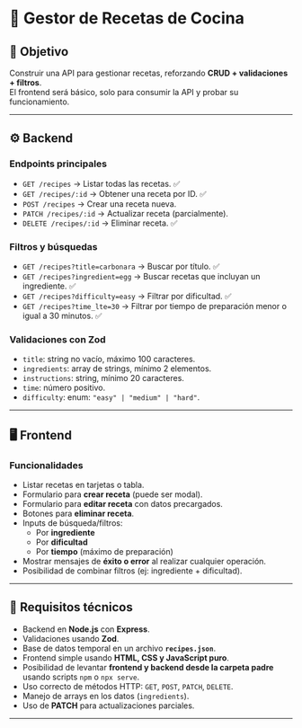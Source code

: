 # 🍳 Gestor de Recetas de Cocina

## 🎯 Objetivo
Construir una API para gestionar recetas, reforzando **CRUD + validaciones + filtros**.  
El frontend será básico, solo para consumir la API y probar su funcionamiento.

---

## ⚙️ Backend

### Endpoints principales
- `GET /recipes` → Listar todas las recetas.  ✅
- `GET /recipes/:id` → Obtener una receta por ID.  ✅
- `POST /recipes` → Crear una receta nueva.  
- `PATCH /recipes/:id` → Actualizar receta (parcialmente).  
- `DELETE /recipes/:id` → Eliminar receta.  ✅

### Filtros y búsquedas
- `GET /recipes?title=carbonara` → Buscar por título.  ✅
- `GET /recipes?ingredient=egg` → Buscar recetas que incluyan un ingrediente.  ✅
- `GET /recipes?difficulty=easy` → Filtrar por dificultad.  ✅
- `GET /recipes?time_lte=30` → Filtrar por tiempo de preparación menor o igual a 30 minutos. ✅ 

### Validaciones con Zod
- `title`: string no vacío, máximo 100 caracteres.  
- `ingredients`: array de strings, mínimo 2 elementos.  
- `instructions`: string, mínimo 20 caracteres.  
- `time`: número positivo.  
- `difficulty`: enum: `"easy" | "medium" | "hard"`.

---

## 🖥️ Frontend

### Funcionalidades
- Listar recetas en tarjetas o tabla.  
- Formulario para **crear receta** (puede ser modal).  
- Formulario para **editar receta** con datos precargados.  
- Botones para **eliminar receta**.  
- Inputs de búsqueda/filtros:
  - Por **ingrediente**  
  - Por **dificultad**  
  - Por **tiempo** (máximo de preparación)  
- Mostrar mensajes de **éxito o error** al realizar cualquier operación.  
- Posibilidad de combinar filtros (ej: ingrediente + dificultad).  

---

## 📂 Requisitos técnicos

- Backend en **Node.js** con **Express**.  
- Validaciones usando **Zod**.  
- Base de datos temporal en un archivo **`recipes.json`**.  
- Frontend simple usando **HTML, CSS y JavaScript puro**.  
- Posibilidad de levantar **frontend y backend desde la carpeta padre** usando scripts `npm` o `npx serve`.  
- Uso correcto de métodos HTTP: `GET`, `POST`, `PATCH`, `DELETE`.  
- Manejo de arrays en los datos (`ingredients`).  
- Uso de **PATCH** para actualizaciones parciales.  

---
